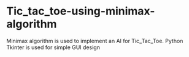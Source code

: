 # Tic_tac_toe-using-minimax-algorithm
Minimax algorithm is used to implement an AI for Tic_Tac_Toe. Python Tkinter is used for simple GUI design
